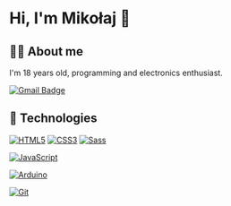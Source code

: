 # Hi, I'm Mikołaj 👋
## 👨‍💻 About me

I'm 18 years old, programming and electronics enthusiast.

[![Gmail Badge](https://img.shields.io/badge/-Gmail-c14438?style=flat-square&logo=Gmail&logoColor=white&link=mailto:dudzmiko@gmail.com)](mailto:dudzmiko@gmail.com)

## 🔧 Technologies

[![HTML5](https://img.shields.io/badge/-HTML5-E34F26?style=flat-square&logo=html5&logoColor=white&link=https://github.com/dudzmiko/)](https://github.com/dudzmiko/)
[![CSS3](https://img.shields.io/badge/-CSS3-1572B6?style=flat-square&logo=css3&link=https://github.com/dudzmiko/)](https://github.com/dudzmiko/)
[![Sass](https://img.shields.io/badge/-Sass-black?style=flat-square&logo=Sass&logoColor=pink)](https://github.com/dudzmiko/)

[![JavaScript](https://img.shields.io/badge/-JavaScript-black?style=flat-square&logo=javascript&link=https://github.com/dudzmiko/)](https://github.com/dudzmiko/)

[![Arduino](https://img.shields.io/badge/-Arduino-00979D?style=flat-square&logo=arduino&logoColor=white&link=https://github.com/dudzmiko/)](https://github.com/dudzmiko/)

[![Git](https://img.shields.io/badge/-Git-black?style=flat-square&logo=git&link=https://github.com/dudzmiko/)](https://github.com/dudzmiko/)

<!--
**dudzmiko/dudzmiko** is a ✨ _special_ ✨ repository because its `README.md` (this file) appears on your GitHub profile.

Here are some ideas to get you started:

- 🔭 I’m currently working on ...
- 🌱 I’m currently learning ...
- 👯 I’m looking to collaborate on ...
- 🤔 I’m looking for help with ...
- 💬 Ask me about ...
- 📫 How to reach me: ...
- 😄 Pronouns: ...
- ⚡ Fun fact: ...
-->
